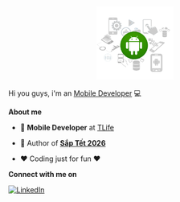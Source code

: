 <p align="center"  target="_blank"><a href="http://thanhnh98.github.io/"><img width="30%" src="./assets/hello.png" /></a></p>

Hi you guys, i'm an [Mobile Developer](https://thanhnh98.github.io/#/) 💻

**About me**

- 💼 **Mobile Developer** at [TLife](https://play.google.com/store/apps/dev?id=5540559479839330036)

- 🎉 Author of [**Sắp Tết 2026**](https://play.google.com/store/apps/details?id=com.thanh_nguyen.tet_count_down)

- ❤️ Coding just for fun ❤️

    
**Connect with me on**

<a href="https://www.linkedin.com/in/thanh-nguyen-hoai-512616181/"><img src="https://img.shields.io/badge/linkedin-%230077B5.svg?style=for-the-badge&logo=linkedin&logoColor=white" alt="LinkedIn"/></a>
<!-- 
![thanhnh98's GitHub stats](https://github-readme-stats.vercel.app/api?username=thanhnh98&show_icons=true&theme=tokyonight)


[![Top Langs](https://github-readme-stats.vercel.app/api/top-langs/?username=thanhnh98&layout=compact&theme=tokyonight)](https://github.com/anuraghazra/github-readme-stats)
 -->
